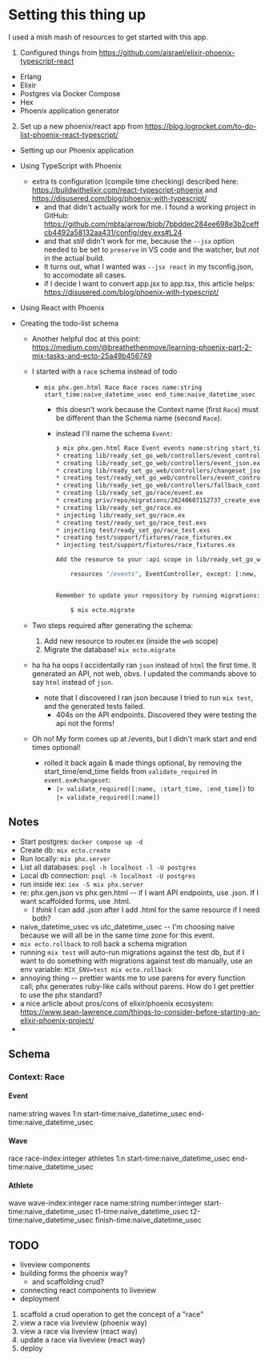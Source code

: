 # Setting this thing up

I used a mish mash of resources to get started with this app.

1. Configured things from https://github.com/aisrael/elixir-phoenix-typescript-react

- Erlang
- Elixir
- Postgres via Docker Compose
- Hex
- Phoenix application generator

2. Set up a new phoenix/react app from https://blog.logrocket.com/to-do-list-phoenix-react-typescript/

- Setting up our Phoenix application
- Using TypeScript with Phoenix
  - extra ts configuration (compile time checking) described here: https://buildwithelixir.com/react-typescript-phoenix and https://disusered.com/blog/phoenix-with-typescript/
    - and that didn't actually work for me. I found a working project in GitHub: https://github.com/mbta/arrow/blob/7bbddec284ee698e3b2ceffcb4492a58132aa431/config/dev.exs#L24
    - and that _still_ didn't work for me, because the `--jsx` option needed to be set to `preserve` in VS code and the watcher, but _not_ in the actual build.
    - It turns out, what I wanted was `--jsx react` in my tsconfig.json, to accomodate all cases.
    - if I decide I want to convert app.jsx to app.tsx, this article helps: https://disusered.com/blog/phoenix-with-typescript/
- Using React with Phoenix
- Creating the todo-list schema

  - Another helpful doc at this point: https://medium.com/@breathethenmove/learning-phoenix-part-2-mix-tasks-and-ecto-25a49b456749

  - I started with a `race` schema instead of todo

    - `mix phx.gen.html Race Race races name:string start_time:naive_datetime_usec end_time:naive_datetime_usec`

      - this doesn't work because the Context name (first `Race`) must be different than the Schema name (second `Race`).
      - instead I'll name the schema `Event`:

        ```sh
        ❯ mix phx.gen.html Race Event events name:string start_time:naive_datetime_usec end_time:naive_datetime_usec
        * creating lib/ready_set_go_web/controllers/event_controller.ex
        * creating lib/ready_set_go_web/controllers/event_json.ex
        * creating lib/ready_set_go_web/controllers/changeset_json.ex
        * creating test/ready_set_go_web/controllers/event_controller_test.exs
        * creating lib/ready_set_go_web/controllers/fallback_controller.ex
        * creating lib/ready_set_go/race/event.ex
        * creating priv/repo/migrations/20240607152737_create_events.exs
        * creating lib/ready_set_go/race.ex
        * injecting lib/ready_set_go/race.ex
        * creating test/ready_set_go/race_test.exs
        * injecting test/ready_set_go/race_test.exs
        * creating test/support/fixtures/race_fixtures.ex
        * injecting test/support/fixtures/race_fixtures.ex

        Add the resource to your :api scope in lib/ready_set_go_web/router.ex:

            resources "/events", EventController, except: [:new, :edit]


        Remember to update your repository by running migrations:

            $ mix ecto.migrate
        ```

  - Two steps required after generating the schema:
    1. Add new resource to router.ex (inside the `web` scope)
    2. Migrate the database! `mix ecto.migrate`
  - ha ha ha oops I accidentally ran `json` instead of `html` the first time. It generated an API, not web, obvs. I updated the commands above to say `html` instead of `json`.
    - note that I discovered I ran json because I tried to run `mix test`, and the generated tests failed.
      - 404s on the API endpoints. Discovered they were testing the api not the forms!
  - Oh no! My form comes up at /events, but I didn't mark start and end times optional!
    - rolled it back again & made things optional, by removing the start_time/end_time fields from `validate_required` in `event.ex#changeset`:
      - `|> validate_required([:name, :start_time, :end_time])` to `|> validate_required([:name])`

## Notes

- Start postgres: `docker compose up -d`
- Create db: `mix ecto.create`
- Run locally: `mix phx.server`
- List all databases: `psql -h localhost -l -U postgres`
- Local db connection: `psql -h localhost -U postgres`
- run inside iex: `iex -S mix phx.server`
- re: phx.gen.json vs phx.gen.html -- if I want API endpoints, use .json. If I want scaffolded forms, use .html.
  - I _think_ I can add .json after I add .html for the same resource if I need both?
- naive_datetime_usec vs utc_datetime_usec -- I'm choosing naive because we will all be in the same time zone for this event.
- `mix ecto.rollback` to roll back a schema migration
- running `mix test` will auto-run migrations against the test db, but if I want to do something with migrations against test db manually, use an env variable: `MIX_ENV=test mix ecto.rollback`
- annoying thing -- prettier wants me to use parens for every function call; phx generates ruby-like calls without parens. How do I get prettier to use the phx standard?
- a nice article about pros/cons of elixir/phoenix ecosystem: https://www.sean-lawrence.com/things-to-consider-before-starting-an-elixir-phoenix-project/
-

## Schema

### Context: Race

#### Event

name:string
waves 1:n
start-time:naive_datetime_usec
end-time:naive_datetime_usec

#### Wave

race
race-index:integer
athletes 1:n
start-time:naive_datetime_usec
end-time:naive_datetime_usec

#### Athlete

wave
wave-index:integer
race
name:string
number:integer
start-time:naive_datetime_usec
t1-time:naive_datetime_usec
t2-time:naive_datetime_usec
finish-time:naive_datetime_usec

## TODO

- liveview components
- building forms the phoenix way?
  - and scaffolding crud?
- connecting react components to liveview
- deployment

1. scaffold a crud operation to get the concept of a "race"
2. view a race via liveview (phoenix way)
3. view a race via liveview (react way)
4. update a race via liveview (react way)
5. deploy

